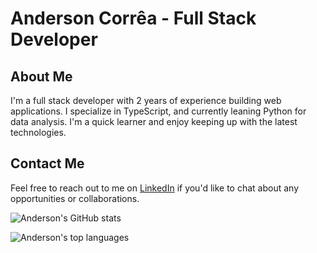 # Anderson Corrêa - Full Stack Developer

## About Me

I'm a full stack developer with 2 years of experience building web applications. I specialize in TypeScript, and currently leaning Python for data analysis. I'm a quick learner and enjoy keeping up with the latest technologies.

## Contact Me

Feel free to reach out to me on [LinkedIn](https://www.linkedin.com/in/andersonfpcorrea/) if you'd like to chat about any opportunities or collaborations.

![Anderson's GitHub stats](https://github-readme-stats-sigma-five.vercel.app/api?username=andersonfpcorrea&count_private=true&include_all_commits=true&theme=transparent) 

![Anderson's top languages](https://github-readme-stats.vercel.app/api/top-langs/?username=andersonfpcorrea&layout=compact&show_icons=true&langs_count=10&theme=transparent&card_width=320) 
